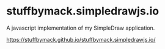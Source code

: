 # stuffbymack.simpledrawjs.io

A javascript implementation of my SimpleDraw application.

https://stuffbymack.github.io/stuffbymack.simpledrawjs.io/
